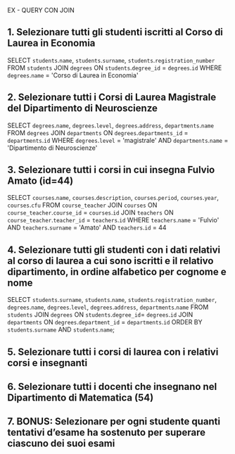 EX - QUERY CON JOIN

## 1. Selezionare tutti gli studenti iscritti al Corso di Laurea in Economia

SELECT `students`.`name`, `students`.`surname`, `students`.`registration_number`
FROM `students`
JOIN `degrees` ON `students`.`degree_id` = `degrees`.`id`
WHERE `degrees`.`name` = 'Corso di Laurea in Economia'

## 2. Selezionare tutti i Corsi di Laurea Magistrale del Dipartimento di Neuroscienze

SELECT `degrees`.`name`, `degrees`.`level`, `degrees`.`address`, `departments`.`name`
FROM `degrees`
JOIN `departments` ON `degrees`.`departments_id` = `departments`.`id`
WHERE `degrees`.`level` = 'magistrale'
AND `departments`.`name` = 'Dipartimento di Neuroscienze'

## 3. Selezionare tutti i corsi in cui insegna Fulvio Amato (id=44)

SELECT `courses`.`name`, `courses`.`description`, `courses`.`period`, `courses`.`year`, `courses`.`cfu`
FROM `course_teacher`
JOIN `courses` ON `course_teacher`.`course_id` = `courses`.`id`
JOIN `teachers` ON `course_teacher`.`teacher_id` = `teachers`.`id`
WHERE `teachers`.`name` = 'Fulvio'
AND `teachers`.`surname` = 'Amato'
AND `teachers`.`id` = 44

## 4. Selezionare tutti gli studenti con i dati relativi al corso di laurea a cui sono iscritti e il relativo dipartimento, in ordine alfabetico per cognome e nome

SELECT `students`.`surname`, `students`.`name`, `students`.`registration_number`, `degrees`.`name`, `degrees`.`level`, `degrees`.`address`, `departments`.`name`
FROM `students`
JOIN `degrees` ON `students`.`degree_id`= `degrees`.`id`
JOIN `departments` ON `degrees`.`department_id` = `departments`.`id` 
ORDER BY `students`.`surname`
AND `students`.`name`;

## 5. Selezionare tutti i corsi di laurea con i relativi corsi e insegnanti
## 6. Selezionare tutti i docenti che insegnano nel Dipartimento di Matematica (54)
## 7. BONUS: Selezionare per ogni studente quanti tentativi d’esame ha sostenuto per superare ciascuno dei suoi esami 
